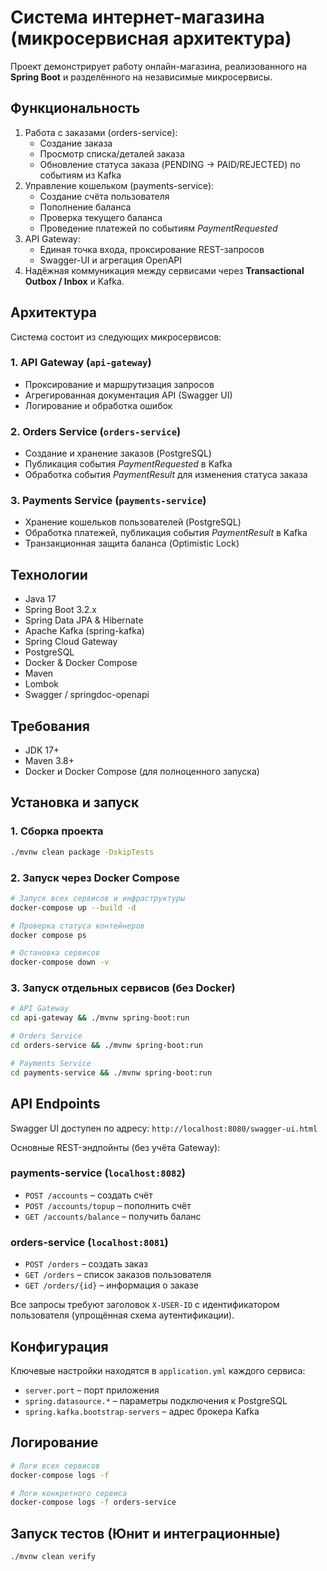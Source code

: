 # Система интернет-магазина (микросервисная архитектура)

Проект демонстрирует работу онлайн-магазина, реализованного на **Spring Boot** и разделённого на независимые микросервисы.

## Функциональность

1. Работа с заказами (orders-service):
   - Создание заказа
   - Просмотр списка/деталей заказа
   - Обновление статуса заказа (PENDING → PAID/REJECTED) по событиям из Kafka
2. Управление кошельком (payments-service):
   - Создание счёта пользователя
   - Пополнение баланса
   - Проверка текущего баланса
   - Проведение платежей по событиям *PaymentRequested*
3. API Gateway:
   - Единая точка входа, проксирование REST-запросов
   - Swagger-UI и агрегация OpenAPI
4. Надёжная коммуникация между сервисами через **Transactional Outbox / Inbox** и Kafka.

## Архитектура

Система состоит из следующих микросервисов:

### 1. API Gateway (`api-gateway`)
- Проксирование и маршрутизация запросов
- Агрегированная документация API (Swagger UI)
- Логирование и обработка ошибок

### 2. Orders Service (`orders-service`)
- Создание и хранение заказов (PostgreSQL)
- Публикация события *PaymentRequested* в Kafka
- Обработка события *PaymentResult* для изменения статуса заказа

### 3. Payments Service (`payments-service`)
- Хранение кошельков пользователей (PostgreSQL)
- Обработка платежей, публикация события *PaymentResult* в Kafka
- Транзакционная защита баланса (Optimistic Lock)

## Технологии
- Java 17
- Spring Boot 3.2.x
- Spring Data JPA & Hibernate
- Apache Kafka (spring-kafka)
- Spring Cloud Gateway
- PostgreSQL
- Docker & Docker Compose
- Maven
- Lombok
- Swagger / springdoc-openapi

## Требования
- JDK 17+
- Maven 3.8+
- Docker и Docker Compose (для полноценного запуска)

## Установка и запуск

### 1. Сборка проекта
```bash
./mvnw clean package -DskipTests
```

### 2. Запуск через Docker Compose
```bash
# Запуск всех сервисов и инфраструктуры
docker-compose up --build -d

# Проверка статуса контейнеров
docker compose ps

# Остановка сервисов
docker-compose down -v
```

### 3. Запуск отдельных сервисов (без Docker)
```bash
# API Gateway
cd api-gateway && ./mvnw spring-boot:run

# Orders Service
cd orders-service && ./mvnw spring-boot:run

# Payments Service
cd payments-service && ./mvnw spring-boot:run
```

## API Endpoints

Swagger UI доступен по адресу: `http://localhost:8080/swagger-ui.html`

Основные REST-эндпойнты (без учёта Gateway):

### payments-service (`localhost:8082`)
- `POST /accounts` – создать счёт
- `POST /accounts/topup` – пополнить счёт
- `GET /accounts/balance` – получить баланс

### orders-service (`localhost:8081`)
- `POST /orders` – создать заказ
- `GET /orders` – список заказов пользователя
- `GET /orders/{id}` – информация о заказе

Все запросы требуют заголовок `X-USER-ID` с идентификатором пользователя (упрощённая схема аутентификации).

## Конфигурация

Ключевые настройки находятся в `application.yml` каждого сервиса:

- `server.port` – порт приложения
- `spring.datasource.*` – параметры подключения к PostgreSQL
- `spring.kafka.bootstrap-servers` – адрес брокера Kafka

## Логирование
```bash
# Логи всех сервисов
docker-compose logs -f

# Логи конкретного сервиса
docker-compose logs -f orders-service
```

## Запуск тестов (Юнит и интеграционные)
```bash
./mvnw clean verify
``` 